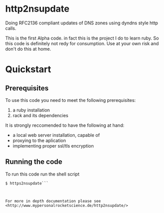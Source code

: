 # http2nsupdate
Doing RFC2136 compliant updates of DNS zones using dyndns style http calls.

This is the first Alpha code. in fact this is the  project I do to learn ruby. So this code is definitely not redy for consumption. Use at your own risk and don't do this at home. 

# Quickstart

## Prerequisites

To use this code you need to meet the following prerequisites:

1. a ruby installation
1. rack and its dependencies

It is strongly reccomended to have the following at hand:

 * a local web server installation, capable of 
 * proxying to the aplication
 * implementing proper ssl/tls encryption

## Running the code

To run this code run the shell script  

```$ cd PATCH TO INSTALLATION
$ https2nsupdate```



For more in depth documentation please see <http://www.mypersonalrocketscience.de/http2nsupdate/>


